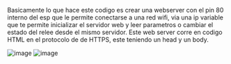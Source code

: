 Basicamente lo que hace este codigo es crear una webserver con el pin 80 interno del esp que le permite conectarse a una red wifi, via una ip variable que te permite inicializar el servidor web y leer parametros o cambiar el estado del relee desde el mismo servidor.
Este web server corre en codigo HTML en el protocolo de de HTTPS, este teniendo un head y un body.

![image](https://github.com/user-attachments/assets/8b51ee27-3f17-4cb6-a1d8-ea20ae45babe)                   ![image](https://github.com/user-attachments/assets/d9bedffa-7a7c-4181-b18e-5246110a229e)


